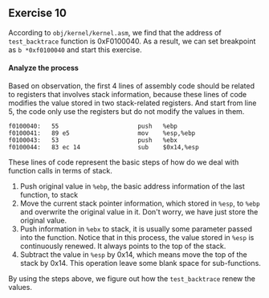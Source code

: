 ## Exercise 10
According to ```obj/kernel/kernel.asm```, we find that the address of ```test_backtrace``` function is 0xF0100040. As a result, we can set breakpoint as ```b *0xf0100040``` and start this exercise.
#### Analyze the process
Based on observation, the first 4 lines of assembly code should be related to registers that involves stack information, because these lines of code modifies the value stored in two stack-related registers. And start from line 5, the code only use the registers but do not modify the values in them.
```
f0100040:	55                   	push   %ebp
f0100041:	89 e5                	mov    %esp,%ebp
f0100043:	53                   	push   %ebx
f0100044:	83 ec 14             	sub    $0x14,%esp
```
These lines of code represent the basic steps of how do we deal with function calls in terms of stack. 
1. Push original value in ```%ebp```, the basic address information of the last function, to stack
2. Move the current stack pointer information, which stored in ```%esp```, to ```%ebp``` and overwrite the original value in it. Don't worry, we have just store the original value.
3. Push information in ```%ebx``` to stack, it is usually some parameter passed into the function. Notice that in this process, the value stored in ```%esp``` is continuously renewed. It always points to the top of the stack.
4. Subtract the value in ```%esp``` by 0x14, which means move the top of the stack by 0x14. This operation leave some blank space for sub-functions.
  
  
By using the steps above, we figure out how the ```test_backtrace``` renew the values.
